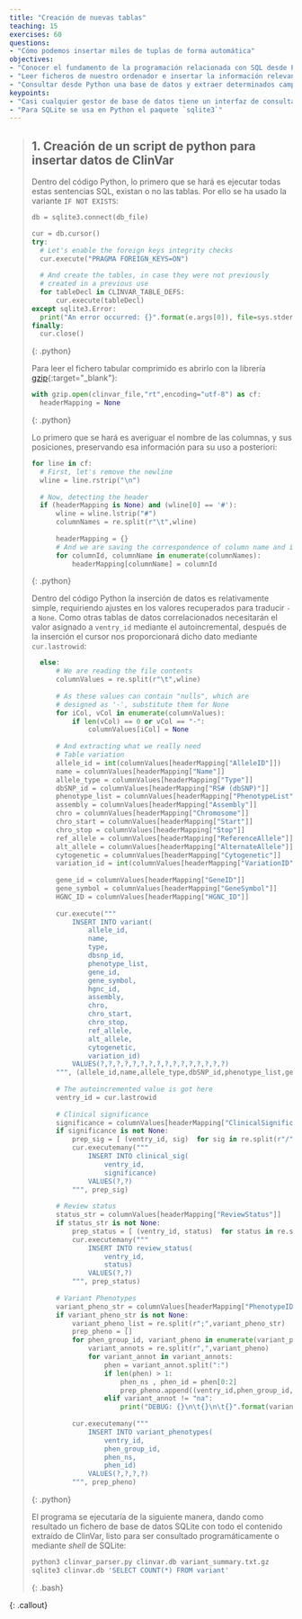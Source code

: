 ```yaml
---
title: "Creación de nuevas tablas"
teaching: 15
exercises: 60
questions:
- "Cómo podemos insertar miles de tuplas de forma automática"
objectives:
- "Conocer el fundamento de la programación relacionada con SQL desde Python"
- "Leer ficheros de nuestro ordenador e insertar la información relevante en una base de datos relacional"
- "Consultar desde Python una base de datos y extraer determinados campos"
keypoints:
- "Casi cualquier gestor de base de datos tiene un interfaz de consulta para ser usado desde cualquier lenguaje de programación"
- "Para SQLite se usa en Python el paquete `sqlite3`"
---
```



> ## 1. Creación de un script de python para insertar datos de ClinVar
> Dentro del código Python, lo primero que se hará es ejecutar todas estas sentencias SQL, existan o no las tablas. Por ello se ha usado la variante `IF NOT EXISTS`:
>
> ~~~python
> db = sqlite3.connect(db_file)
> 
> cur = db.cursor()
> try:
> 	# Let's enable the foreign keys integrity checks
> 	cur.execute("PRAGMA FOREIGN_KEYS=ON")
> 	
> 	# And create the tables, in case they were not previously
> 	# created in a previous use
> 	for tableDecl in CLINVAR_TABLE_DEFS:
> 		cur.execute(tableDecl)
> except sqlite3.Error:
> 	print("An error occurred: {}".format(e.args[0]), file=sys.stderr)
> finally:
> 	cur.close()
> ~~~
> {: .python}
>
> Para leer el fichero tabular comprimido es abrirlo con la librería [gzip](https://docs.python.org/3/library/gzip.html){:target="_blank"}:
>
> ~~~python
> with gzip.open(clinvar_file,"rt",encoding="utf-8") as cf:
> 	headerMapping = None
> ~~~
> {: .python}
>
> Lo primero que se hará es averiguar el nombre de las columnas, y sus posiciones, preservando esa información para su uso a posteriori:
>
> ~~~python
> for line in cf:
> 	# First, let's remove the newline
> 	wline = line.rstrip("\n")
> 	
> 	# Now, detecting the header
> 	if (headerMapping is None) and (wline[0] == '#'):
> 		wline = wline.lstrip("#")
> 		columnNames = re.split(r"\t",wline)
> 		
> 		headerMapping = {}
> 		# And we are saving the correspondence of column name and id
> 		for columnId, columnName in enumerate(columnNames):
> 			headerMapping[columnName] = columnId
> ~~~
> {: .python}
>
> Dentro del código Python la inserción de datos es relativamente simple, requiriendo ajustes en los valores recuperados para traducir `-` a `None`.
> Como otras tablas de datos correlacionados necesitarán el valor asignado a `ventry_id` mediante el autoincremental, después de la inserción
> el cursor nos proporcionará dicho dato mediante `cur.lastrowid`:
>
> ~~~python
>	else:
>		# We are reading the file contents	
>		columnValues = re.split(r"\t",wline)
>		
>		# As these values can contain "nulls", which are
>		# designed as '-', substitute them for None
>		for iCol, vCol in enumerate(columnValues):
>			if len(vCol) == 0 or vCol == "-":
>				columnValues[iCol] = None
>		
>		# And extracting what we really need
>		# Table variation
>		allele_id = int(columnValues[headerMapping["AlleleID"]])
>		name = columnValues[headerMapping["Name"]]
>		allele_type = columnValues[headerMapping["Type"]]
>		dbSNP_id = columnValues[headerMapping["RS# (dbSNP)"]]
>		phenotype_list = columnValues[headerMapping["PhenotypeList"]]
>		assembly = columnValues[headerMapping["Assembly"]]
>		chro = columnValues[headerMapping["Chromosome"]]
>		chro_start = columnValues[headerMapping["Start"]]
>		chro_stop = columnValues[headerMapping["Stop"]]
>		ref_allele = columnValues[headerMapping["ReferenceAllele"]]
>		alt_allele = columnValues[headerMapping["AlternateAllele"]]
>		cytogenetic = columnValues[headerMapping["Cytogenetic"]]
>		variation_id = int(columnValues[headerMapping["VariationID"]])
>		
>		gene_id = columnValues[headerMapping["GeneID"]]
>		gene_symbol = columnValues[headerMapping["GeneSymbol"]]
>		HGNC_ID = columnValues[headerMapping["HGNC_ID"]]
>		
>		cur.execute("""
>			INSERT INTO variant(
>				allele_id,
>				name,
>				type,
>				dbsnp_id,
>				phenotype_list,
>				gene_id,
>				gene_symbol,
>				hgnc_id,
>				assembly,
>				chro,
>				chro_start,
>				chro_stop,
>				ref_allele,
>				alt_allele,
>				cytogenetic,
>				variation_id)
>			VALUES(?,?,?,?,?,?,?,?,?,?,?,?,?,?,?,?)
>		""", (allele_id,name,allele_type,dbSNP_id,phenotype_list,gene_id,gene_symbol,HGNC_ID,assembly,chro,chro_start,chro_stop,ref_allele,alt_allele,cytogenetic,variation_id))
>		
>		# The autoincremented value is got here
>		ventry_id = cur.lastrowid
>		
>		# Clinical significance
>		significance = columnValues[headerMapping["ClinicalSignificance"]]
>		if significance is not None:
>			prep_sig = [ (ventry_id, sig)  for sig in re.split(r"/",significance) ]
>			cur.executemany("""
>				INSERT INTO clinical_sig(
>					ventry_id,
>					significance)
>				VALUES(?,?)
>			""", prep_sig)
>		
>		# Review status
>		status_str = columnValues[headerMapping["ReviewStatus"]]
>		if status_str is not None:
>			prep_status = [ (ventry_id, status)  for status in re.split(r", ",status_str) ]
>			cur.executemany("""
>				INSERT INTO review_status(
>					ventry_id,
>					status)
>				VALUES(?,?)
>			""", prep_status)
>		
>		# Variant Phenotypes
>		variant_pheno_str = columnValues[headerMapping["PhenotypeIDS"]]
>		if variant_pheno_str is not None:
>			variant_pheno_list = re.split(r";",variant_pheno_str)
>			prep_pheno = []
>			for phen_group_id, variant_pheno in enumerate(variant_pheno_list):
>				variant_annots = re.split(r",",variant_pheno)
>				for variant_annot in variant_annots:
>					phen = variant_annot.split(":")
>					if len(phen) > 1:
>						phen_ns , phen_id = phen[0:2]
>						prep_pheno.append((ventry_id,phen_group_id,phen_ns,phen_id))
>					elif variant_annot != "na":
>						print("DEBUG: {}\n\t{}\n\t{}".format(variant_annot,variant_pheno_str,line),file=sys.stderr)
>			
>			cur.executemany("""
>				INSERT INTO variant_phenotypes(
>					ventry_id,
>					phen_group_id,
>					phen_ns,
>					phen_id)
>				VALUES(?,?,?,?)
>			""", prep_pheno)
> ~~~
> {: .python}
>
> El programa se ejecutaría de la siguiente manera, dando como resultado un fichero de base de datos SQLite con todo el contenido extraído de ClinVar, listo para ser consultado programáticamente o mediante *shell* de SQLite:
>
> ~~~bash
> python3 clinvar_parser.py clinvar.db variant_summary.txt.gz
> sqlite3 clinvar.db 'SELECT COUNT(*) FROM variant'
> ~~~
> {: .bash}
>
 {: .callout}
